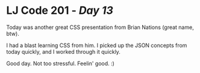 # LJ Code 201 - *Day 13*

Today was another great CSS presentation from Brian Nations (great name, btw).

I had a blast learning CSS from him. I picked up the JSON concepts from today quickly, and I worked through it quickly.

Good day. Not too stressful. Feelin' good. :)
